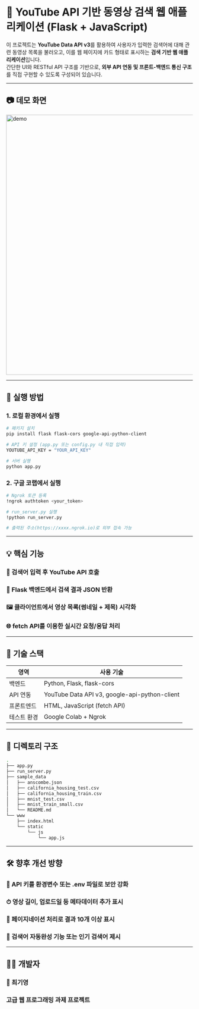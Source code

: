 # 🔎 YouTube API 기반 동영상 검색 웹 애플리케이션 (Flask + JavaScript)

이 프로젝트는 **YouTube Data API v3**를 활용하여 사용자가 입력한 검색어에 대해 관련 동영상 목록을 불러오고, 이를 웹 페이지에 카드 형태로 표시하는 **검색 기반 웹 애플리케이션**입니다.  
간단한 UI와 RESTful API 구조를 기반으로, **외부 API 연동 및 프론트-백엔드 통신 구조**를 직접 구현할 수 있도록 구성되어 있습니다.

---

## 📷 데모 화면

<img width="700" alt="demo" src="https://github.com/user-attachments/assets/9c771d22-adaf-46ba-a634-577ef012f23a" />

---

## 🚀 실행 방법

### 1. 로컬 환경에서 실행
```bash
# 패키지 설치
pip install flask flask-cors google-api-python-client

# API 키 설정 (app.py 또는 config.py 내 직접 입력)
YOUTUBE_API_KEY = "YOUR_API_KEY"

# 서버 실행
python app.py
```

### 2. 구글 코랩에서 실행
```bash
# Ngrok 토큰 등록
!ngrok authtoken <your_token>

# run_server.py 실행
!python run_server.py

# 출력된 주소(https://xxxx.ngrok.io)로 외부 접속 가능
```

---
## 💡 핵심 기능
### 🔎 검색어 입력 후 YouTube API 호출
### 📡 Flask 백엔드에서 검색 결과 JSON 반환
### 🖼 클라이언트에서 영상 목록(썸네일 + 제목) 시각화
### 🌐 fetch API를 이용한 실시간 요청/응답 처리


---
## 🧩 기술 스택
| 영역     | 사용 기술                                         |
| ------ | --------------------------------------------- |
| 백엔드    | Python, Flask, flask-cors                     |
| API 연동 | YouTube Data API v3, google-api-python-client |
| 프론트엔드  | HTML, JavaScript (fetch API)                  |
| 테스트 환경 | Google Colab + Ngrok                          |


---
## 📁 디렉토리 구조
```bash
.
├── app.py
├── run_server.py
├── sample_data
│   ├── anscombe.json
│   ├── california_housing_test.csv
│   ├── california_housing_train.csv
│   ├── mnist_test.csv
│   ├── mnist_train_small.csv
│   └── README.md
└── www
    ├── index.html
    └── static
        └── js
            └── app.js
```

---
## 🛠 향후 개선 방향
### 🔐 API 키를 환경변수 또는 .env 파일로 보안 강화
### ⏱ 영상 길이, 업로드일 등 메타데이터 추가 표시
### 📄 페이지네이션 처리로 결과 10개 이상 표시
### 🧠 검색어 자동완성 기능 또는 인기 검색어 제시

---
## 🧑‍💻 개발자
### 👤 최기영
### 고급 웹 프로그래밍 과제 프로젝트
